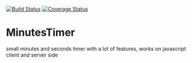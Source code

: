 [![Build Status](https://travis-ci.org/mblenton/minutes-timer.svg?branch=master)](https://travis-ci.org/mblenton/minutes-timer)
[![Coverage Status](https://coveralls.io/repos/github/mblenton/minutes-timer/badge.svg?branch=master)](https://coveralls.io/github/mblenton/minutes-timer?branch=master)
# MinutesTimer
small minutes and seconds timer with a lot of features, works on javascript client and server side
